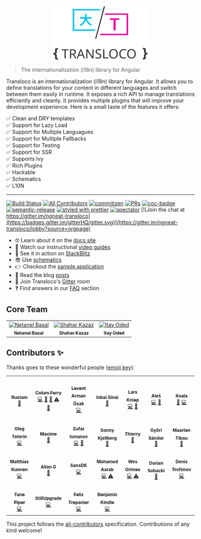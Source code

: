<br />
<p align="center">
 <img width="50%" height="50%" src="./logo.svg">
</p>

> The internationalization (i18n) library for Angular

Transloco is an internationalization (i18n) library for Angular. It allows you to define translations for your content in different languages and switch between them easily in runtime.
It exposes a rich API to manage translations efficiently and cleanly. It provides multiple plugins that will improve your development experience. Here is a small taste of the features it offers:

✅ Clean and DRY templates <br>
✅ Support for Lazy Load<br>
✅ Support for Multiple Languagues<br>
✅ Support for Multiple Fallbacks<br>
✅ Support for Testing<br>
✅ Support for SSR<br>
✅ Supports Ivy<br>
✅ Rich Plugins<br>
✅ Hackable<br>
✅ Schematics<br>
✅ L10N

<hr />

[![Build Status](https://img.shields.io/travis/datorama/akita.svg?style=flat-square)](https://travis-ci.org/ngneat/transloco)
[![All Contributors](https://img.shields.io/badge/all_contributors-23-orange.svg?style=flat-square)](#contributors-)
[![commitizen](https://img.shields.io/badge/commitizen-friendly-brightgreen.svg?style=flat-square)]()
[![PRs](https://img.shields.io/badge/PRs-welcome-brightgreen.svg?style=flat-square)]()
[![coc-badge](https://img.shields.io/badge/codeof-conduct-ff69b4.svg?style=flat-square)]()
[![semantic-release](https://img.shields.io/badge/%20%20%F0%9F%93%A6%F0%9F%9A%80-semantic--release-e5079.svg?style=flat-square)](https://github.com/semantic-release/semantic-release)
[![styled with prettier](https://img.shields.io/badge/styled_with-prettier-ff69b4.svg?style=flat-square)](https://github.com/prettier/prettier)
[![spectator](https://img.shields.io/badge/tested%20with-spectator-2196F3.svg?style=flat-square)]()
[![Join the chat at https://gitter.im/ngneat-transloco](https://badges.gitter.im/gitterHQ/gitter.svg)](https://gitter.im/ngneat-transloco/lobby?source=orgpage)

- 🤓 Learn about it on the [docs site](https://ngneat.github.io/transloco/)
- 🎥 Watch our instructional [video guides](https://www.youtube.com/watch?v=AlSorJRuK1g&list=PLTuTW7EgL6ouXk5BqE4zWdDJkAuC4HTWi)
- 🚀 See it in action on [StackBlitz](https://stackblitz.com/edit/ngneat-transloco)
- 😎 Use [schematics](https://netbasal.gitbook.io/transloco/schematics/ng-add)
- 👉 Checkout the [sample application](https://transloco.netlify.com/home)
- 📖 Read the blog [posts](https://netbasal.gitbook.io/transloco/general/blog-posts)
- 🍄 Join Transloco's [Gitter](https://gitter.im/ngneat-transloco/lobby?source=orgpage) room
- ❓ Find answers in our [FAQ](https://netbasal.gitbook.io/transloco/general/faq) section

## Core Team

<table>
  <tr>
    <td align="center"><a href="https://www.netbasal.com"><img src="https://avatars1.githubusercontent.com/u/6745730?v=4" width="100px;" alt="Netanel Basal"/><br /><sub><b>Netanel Basal</b></sub></a><br /></td>
    <td align="center"><a href="https://github.com/shaharkazaz"><img src="https://avatars2.githubusercontent.com/u/17194830?v=4" width="100px;" alt="Shahar Kazaz"/><br /><sub><b>Shahar Kazaz</b></sub></a><br /></td>
    <td align="center"><a href="https://github.com/itayod"><img src="https://avatars2.githubusercontent.com/u/6719615?v=4" width="100px;" alt="Itay Oded"/><br /><sub><b>Itay Oded</b></sub></a><br /></td>
    </tr>
</table>

## Contributors ✨

Thanks goes to these wonderful people ([emoji key](https://allcontributors.org/docs/en/emoji-key)):

<!-- ALL-CONTRIBUTORS-LIST:START - Do not remove or modify this section -->
<!-- prettier-ignore-start -->
<!-- markdownlint-disable -->
<table>
  <tr>
    <td align="center"><a href="https://twitter.com/irustm"><img src="https://avatars1.githubusercontent.com/u/16316579?v=4" width="100px;" alt=""/><br /><sub><b>Rustam</b></sub></a><br /><a href="https://github.com/ngneat/transloco/commits?author=irustm" title="Documentation">📖</a></td>
    <td align="center"><a href="https://github.com/Coly010"><img src="https://avatars2.githubusercontent.com/u/12140467?v=4" width="100px;" alt=""/><br /><sub><b>Colum Ferry</b></sub></a><br /><a href="https://github.com/ngneat/transloco/commits?author=Coly010" title="Code">💻</a> <a href="https://github.com/ngneat/transloco/commits?author=Coly010" title="Documentation">📖</a> <a href="#ideas-Coly010" title="Ideas, Planning, & Feedback">🤔</a> <a href="https://github.com/ngneat/transloco/commits?author=Coly010" title="Tests">⚠️</a> <a href="#blog-Coly010" title="Blogposts">📝</a></td>
    <td align="center"><a href="https://www.armanozak.com/"><img src="https://avatars3.githubusercontent.com/u/15855540?v=4" width="100px;" alt=""/><br /><sub><b>Levent Arman Özak</b></sub></a><br /><a href="https://github.com/ngneat/transloco/commits?author=armanozak" title="Code">💻</a></td>
    <td align="center"><a href="https://github.com/theblushingcrow"><img src="https://avatars3.githubusercontent.com/u/638818?v=4" width="100px;" alt=""/><br /><sub><b>Inbal Sinai</b></sub></a><br /><a href="https://github.com/ngneat/transloco/commits?author=theblushingcrow" title="Documentation">📖</a></td>
    <td align="center"><a href="http://www.larskniep.nl"><img src="https://avatars1.githubusercontent.com/u/1215195?v=4" width="100px;" alt=""/><br /><sub><b>Lars Kniep</b></sub></a><br /><a href="https://github.com/ngneat/transloco/commits?author=larscom" title="Code">💻</a> <a href="#ideas-larscom" title="Ideas, Planning, & Feedback">🤔</a></td>
    <td align="center"><a href="https://github.com/fxck"><img src="https://avatars1.githubusercontent.com/u/1303561?v=4" width="100px;" alt=""/><br /><sub><b>Aleš</b></sub></a><br /><a href="https://github.com/ngneat/transloco/commits?author=fxck" title="Code">💻</a> <a href="#ideas-fxck" title="Ideas, Planning, & Feedback">🤔</a></td>
    <td align="center"><a href="https://www.codamit.dev"><img src="https://avatars0.githubusercontent.com/u/8522558?v=4" width="100px;" alt=""/><br /><sub><b>Koala</b></sub></a><br /><a href="https://github.com/ngneat/transloco/commits?author=Edouardbozon" title="Documentation">📖</a> <a href="https://github.com/ngneat/transloco/commits?author=Edouardbozon" title="Code">💻</a></td>
  </tr>
  <tr>
    <td align="center"><a href="https://github.com/DerSizeS"><img src="https://avatars3.githubusercontent.com/u/708090?v=4" width="100px;" alt=""/><br /><sub><b>Oleg Teterin</b></sub></a><br /><a href="https://github.com/ngneat/transloco/commits?author=DerSizeS" title="Code">💻</a></td>
    <td align="center"><a href="https://twitter.com/maxime1992"><img src="https://avatars0.githubusercontent.com/u/4950209?v=4" width="100px;" alt=""/><br /><sub><b>Maxime</b></sub></a><br /><a href="https://github.com/ngneat/transloco/commits?author=maxime1992" title="Documentation">📖</a></td>
    <td align="center"><a href="https://github.com/zufarzhan"><img src="https://avatars3.githubusercontent.com/u/22148960?v=4" width="100px;" alt=""/><br /><sub><b>Zufar Ismanov</b></sub></a><br /><a href="https://github.com/ngneat/transloco/commits?author=zufarzhan" title="Code">💻</a> <a href="#ideas-zufarzhan" title="Ideas, Planning, & Feedback">🤔</a></td>
    <td align="center"><a href="https://github.com/sk222sw"><img src="https://avatars0.githubusercontent.com/u/8642363?v=4" width="100px;" alt=""/><br /><sub><b>Sonny Kjellberg</b></sub></a><br /><a href="https://github.com/ngneat/transloco/commits?author=sk222sw" title="Documentation">📖</a></td>
    <td align="center"><a href="https://github.com/ThierryDD"><img src="https://avatars3.githubusercontent.com/u/184425?v=4" width="100px;" alt=""/><br /><sub><b>Thierry</b></sub></a><br /><a href="https://github.com/ngneat/transloco/commits?author=ThierryDD" title="Documentation">📖</a></td>
    <td align="center"><a href="https://alexaegis.github.io/loreplotter/"><img src="https://avatars3.githubusercontent.com/u/16900547?v=4" width="100px;" alt=""/><br /><sub><b>Győri Sándor</b></sub></a><br /><a href="https://github.com/ngneat/transloco/commits?author=AlexAegis" title="Documentation">📖</a></td>
    <td align="center"><a href="https://www.webtrix.be"><img src="https://avatars1.githubusercontent.com/u/4103756?v=4" width="100px;" alt=""/><br /><sub><b>Maarten Tibau</b></sub></a><br /><a href="https://github.com/ngneat/transloco/commits?author=maartentibau" title="Documentation">📖</a></td>
  </tr>
  <tr>
    <td align="center"><a href="https://github.com/MatthiasKunnen"><img src="https://avatars3.githubusercontent.com/u/16807587?v=4" width="100px;" alt=""/><br /><sub><b>Matthias Kunnen</b></sub></a><br /><a href="https://github.com/ngneat/transloco/commits?author=MatthiasKunnen" title="Code">💻</a></td>
    <td align="center"><a href="https://github.com/adgoncal"><img src="https://avatars1.githubusercontent.com/u/10856791?v=4" width="100px;" alt=""/><br /><sub><b>Allan G</b></sub></a><br /><a href="https://github.com/ngneat/transloco/commits?author=adgoncal" title="Documentation">📖</a></td>
    <td align="center"><a href="https://github.com/SansDK"><img src="https://avatars1.githubusercontent.com/u/25609266?v=4" width="100px;" alt=""/><br /><sub><b>SansDK</b></sub></a><br /><a href="https://github.com/ngneat/transloco/commits?author=SansDK" title="Code">💻</a></td>
    <td align="center"><a href="https://github.com/mohamedaarab1994"><img src="https://avatars2.githubusercontent.com/u/36154561?v=4" width="100px;" alt=""/><br /><sub><b>Mohamed Aarab</b></sub></a><br /><a href="https://github.com/ngneat/transloco/commits?author=mohamedaarab1994" title="Code">💻</a> <a href="https://github.com/ngneat/transloco/commits?author=mohamedaarab1994" title="Tests">⚠️</a></td>
    <td align="center"><a href="https://wesleygrimes.com"><img src="https://avatars0.githubusercontent.com/u/324308?v=4" width="100px;" alt=""/><br /><sub><b>Wes Grimes</b></sub></a><br /><a href="https://github.com/ngneat/transloco/commits?author=wesleygrimes" title="Code">💻</a> <a href="https://github.com/ngneat/transloco/commits?author=wesleygrimes" title="Tests">⚠️</a></td>
    <td align="center"><a href="https://github.com/Dorrro"><img src="https://avatars1.githubusercontent.com/u/1622671?v=4" width="100px;" alt=""/><br /><sub><b>Dorian Sobacki</b></sub></a><br /><a href="#plugin-Dorrro" title="Plugin/utility libraries">🔌</a></td>
    <td align="center"><a href="http://denistrofimov.com"><img src="https://avatars3.githubusercontent.com/u/2663876?v=4" width="100px;" alt=""/><br /><sub><b>Denis Trofimov</b></sub></a><br /><a href="https://github.com/ngneat/transloco/commits?author=denistrofimov" title="Code">💻</a></td>
  </tr>
  <tr>
    <td align="center"><a href="https://tane.dev"><img src="https://avatars3.githubusercontent.com/u/376930?v=4" width="100px;" alt=""/><br /><sub><b>Tane Piper</b></sub></a><br /><a href="https://github.com/ngneat/transloco/commits?author=tanepiper" title="Code">💻</a></td>
    <td align="center"><a href="https://github.com/StillUpgrade"><img src="https://avatars0.githubusercontent.com/u/10169092?v=4" width="100px;" alt=""/><br /><sub><b>StillUpgrade</b></sub></a><br /><a href="https://github.com/ngneat/transloco/commits?author=StillUpgrade" title="Code">💻</a></td>
    <td align="center"><a href="https://github.com/coderunner"><img src="https://avatars0.githubusercontent.com/u/408380?v=4" width="100px;" alt=""/><br /><sub><b>Felix Trepanier</b></sub></a><br /><a href="https://github.com/ngneat/transloco/commits?author=coderunner" title="Code">💻</a></td>
    <td align="center"><a href="http://literalpie.com"><img src="https://avatars1.githubusercontent.com/u/20398475?v=4" width="100px;" alt=""/><br /><sub><b>Benjamin Kindle</b></sub></a><br /><a href="https://github.com/ngneat/transloco/commits?author=literalpie" title="Code">💻</a></td>
  </tr>
</table>

<!-- markdownlint-enable -->
<!-- prettier-ignore-end -->

<!-- ALL-CONTRIBUTORS-LIST:END -->

This project follows the [all-contributors](https://github.com/all-contributors/all-contributors) specification. Contributions of any kind welcome!
